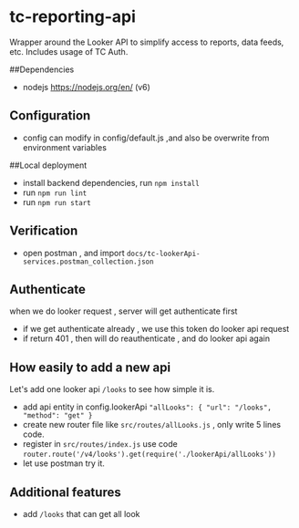 # tc-reporting-api
Wrapper around the Looker API to simplify access to reports, data feeds, etc.  Includes usage of TC Auth.


##Dependencies
- nodejs https://nodejs.org/en/ (v6)

## Configuration
- config can modify in config/default.js ,and also be overwrite from environment variables

##Local deployment
- install backend dependencies, run `npm install`
- run `npm run lint`
- run `npm run start`

## Verification
- open postman , and import `docs/tc-lookerApi-services.postman_collection.json`

## Authenticate
when we do looker request , server will get authenticate first

- if we get authenticate already , we use this token do looker api request
- if return 401 , then will do reauthenticate , and do looker api again

## How easily to add a new api
Let's add one looker api `/looks` to see how simple it is.

- add api entity in config.lookerApi ``` "allLooks": {
      "url": "/looks",
      "method": "get"
    } ```
- create new router file like `src/routes/allLooks.js` , only write 5 lines code.
- register in `src/routes/index.js` use code ```router.route('/v4/looks').get(require('./lookerApi/allLooks'))```
- let use postman try it.

## Additional features
- add `/looks` that can get all look